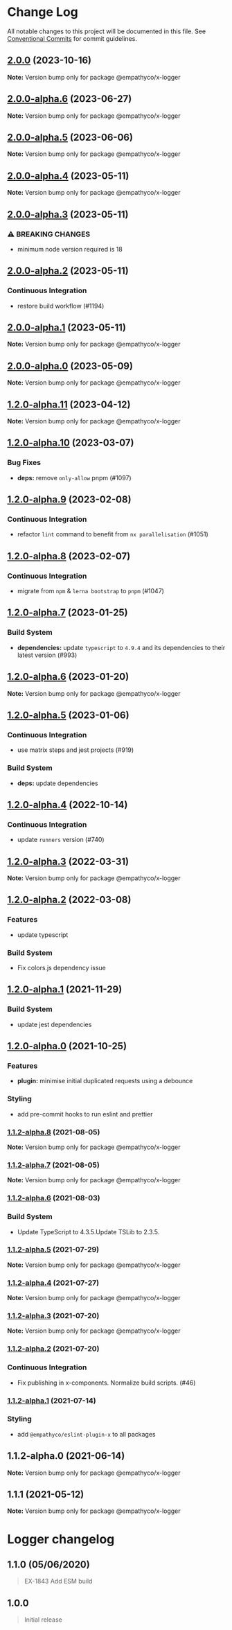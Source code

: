 # Change Log

All notable changes to this project will be documented in this file. See
[Conventional Commits](https://conventionalcommits.org) for commit guidelines.

## [2.0.0](https://github.com/empathyco/x/compare/@empathyco/x-logger@2.0.0-alpha.6...@empathyco/x-logger@2.0.0) (2023-10-16)

**Note:** Version bump only for package @empathyco/x-logger

## [2.0.0-alpha.6](https://github.com/empathyco/x/compare/@empathyco/x-logger@2.0.0-alpha.5...@empathyco/x-logger@2.0.0-alpha.6) (2023-06-27)

**Note:** Version bump only for package @empathyco/x-logger

## [2.0.0-alpha.5](https://github.com/empathyco/x/compare/@empathyco/x-logger@2.0.0-alpha.4...@empathyco/x-logger@2.0.0-alpha.5) (2023-06-06)

**Note:** Version bump only for package @empathyco/x-logger

## [2.0.0-alpha.4](https://github.com/empathyco/x/compare/@empathyco/x-logger@2.0.0-alpha.3...@empathyco/x-logger@2.0.0-alpha.4) (2023-05-11)

**Note:** Version bump only for package @empathyco/x-logger

## [2.0.0-alpha.3](https://github.com/empathyco/x/compare/@empathyco/x-logger@2.0.0-alpha.0...@empathyco/x-logger@2.0.0-alpha.3) (2023-05-11)

### ⚠ BREAKING CHANGES

- minimum node version required is 18

## [2.0.0-alpha.2](https://github.com/empathyco/x/compare/@empathyco/x-logger@2.0.0-alpha.0...@empathyco/x-logger@2.0.0-alpha.2) (2023-05-11)

### Continuous Integration

- restore build workflow (#1194)

## [2.0.0-alpha.1](https://github.com/empathyco/x/compare/@empathyco/x-logger@2.0.0-alpha.1...@empathyco/x-logger@2.0.0-alpha.1) (2023-05-11)

**Note:** Version bump only for package @empathyco/x-logger

## [2.0.0-alpha.0](https://github.com/empathyco/x/compare/@empathyco/x-logger@2.0.0-alpha.0...@empathyco/x-logger@2.0.0-alpha.0) (2023-05-09)

**Note:** Version bump only for package @empathyco/x-logger

## [1.2.0-alpha.11](https://github.com/empathyco/x/compare/@empathyco/x-logger@1.2.0-alpha.10...@empathyco/x-logger@1.2.0-alpha.11) (2023-04-12)

**Note:** Version bump only for package @empathyco/x-logger

## [1.2.0-alpha.10](https://github.com/empathyco/x/compare/@empathyco/x-logger@1.2.0-alpha.9...@empathyco/x-logger@1.2.0-alpha.10) (2023-03-07)

### Bug Fixes

- **deps:** remove `only-allow` pnpm (#1097)

## [1.2.0-alpha.9](https://github.com/empathyco/x/compare/@empathyco/x-logger@1.2.0-alpha.8...@empathyco/x-logger@1.2.0-alpha.9) (2023-02-08)

### Continuous Integration

- refactor `lint` command to benefit from `nx parallelisation` (#1051)

## [1.2.0-alpha.8](https://github.com/empathyco/x/compare/@empathyco/x-logger@1.2.0-alpha.7...@empathyco/x-logger@1.2.0-alpha.8) (2023-02-07)

### Continuous Integration

- migrate from `npm` & `lerna bootstrap` to `pnpm` (#1047)

## [1.2.0-alpha.7](https://github.com/empathyco/x/compare/@empathyco/x-logger@1.2.0-alpha.6...@empathyco/x-logger@1.2.0-alpha.7) (2023-01-25)

### Build System

- **dependencies:** update `typescript` to `4.9.4` and its dependencies to their latest version
  (#993)

## [1.2.0-alpha.6](https://github.com/empathyco/x/compare/@empathyco/x-logger@1.2.0-alpha.5...@empathyco/x-logger@1.2.0-alpha.6) (2023-01-20)

**Note:** Version bump only for package @empathyco/x-logger

## [1.2.0-alpha.5](https://github.com/empathyco/x/compare/@empathyco/x-logger@1.2.0-alpha.4...@empathyco/x-logger@1.2.0-alpha.5) (2023-01-06)

### Continuous Integration

- use matrix steps and jest projects (#919)

### Build System

- **deps:** update dependencies

## [1.2.0-alpha.4](https://github.com/empathyco/x/compare/@empathyco/x-logger@1.2.0-alpha.3...@empathyco/x-logger@1.2.0-alpha.4) (2022-10-14)

### Continuous Integration

- update `runners` version (#740)

## [1.2.0-alpha.3](https://github.com/empathyco/x/compare/@empathyco/x-logger@1.2.0-alpha.2...@empathyco/x-logger@1.2.0-alpha.3) (2022-03-31)

**Note:** Version bump only for package @empathyco/x-logger

## [1.2.0-alpha.2](https://github.com/empathyco/x/compare/@empathyco/x-logger@1.2.0-alpha.1...@empathyco/x-logger@1.2.0-alpha.2) (2022-03-08)

### Features

- update typescript

### Build System

- Fix colors.js dependency issue

## [1.2.0-alpha.1](https://github.com/empathyco/x/compare/@empathyco/x-logger@1.2.0-alpha.0...@empathyco/x-logger@1.2.0-alpha.1) (2021-11-29)

### Build System

- update jest dependencies

## [1.2.0-alpha.0](https://github.com/empathyco/x/compare/@empathyco/x-logger@1.1.2-alpha.8...@empathyco/x-logger@1.2.0-alpha.0) (2021-10-25)

### Features

- **plugin:** minimise initial duplicated requests using a debounce

### Styling

- add pre-commit hooks to run eslint and prettier

### [1.1.2-alpha.8](https://github.com/empathyco/x/compare/@empathyco/x-logger@1.1.2-alpha.7...@empathyco/x-logger@1.1.2-alpha.8) (2021-08-05)

**Note:** Version bump only for package @empathyco/x-logger

### [1.1.2-alpha.7](https://github.com/empathyco/x/compare/@empathyco/x-logger@1.1.2-alpha.6...@empathyco/x-logger@1.1.2-alpha.7) (2021-08-05)

**Note:** Version bump only for package @empathyco/x-logger

### [1.1.2-alpha.6](https://github.com/empathyco/x/compare/@empathyco/x-logger@1.1.2-alpha.5...@empathyco/x-logger@1.1.2-alpha.6) (2021-08-03)

### Build System

- Update TypeScript to 4.3.5.Update TSLib to 2.3.5.

### [1.1.2-alpha.5](https://github.com/empathyco/x/compare/@empathyco/x-logger@1.1.2-alpha.4...@empathyco/x-logger@1.1.2-alpha.5) (2021-07-29)

**Note:** Version bump only for package @empathyco/x-logger

### [1.1.2-alpha.4](https://github.com/empathyco/x/compare/@empathyco/x-logger@1.1.2-alpha.2...@empathyco/x-logger@1.1.2-alpha.4) (2021-07-27)

**Note:** Version bump only for package @empathyco/x-logger

### [1.1.2-alpha.3](https://github.com/empathyco/x/compare/@empathyco/x-logger@1.1.2-alpha.2...@empathyco/x-logger@1.1.2-alpha.3) (2021-07-20)

**Note:** Version bump only for package @empathyco/x-logger

### [1.1.2-alpha.2](https://github.com/empathyco/x/compare/@empathyco/x-logger@1.1.2-alpha.1...@empathyco/x-logger@1.1.2-alpha.2) (2021-07-20)

### Continuous Integration

- Fix publishing in x-components. Normalize build scripts. (#46)

### [1.1.2-alpha.1](https://github.com/empathyco/x/compare/@empathyco/x-logger@1.1.2-alpha.0...@empathyco/x-logger@1.1.2-alpha.1) (2021-07-14)

### Styling

- add `@empathyco/eslint-plugin-x` to all packages

## 1.1.2-alpha.0 (2021-06-14)

**Note:** Version bump only for package @empathyco/x-logger

## 1.1.1 (2021-05-12)

**Note:** Version bump only for package @empathyco/x-logger

# Logger changelog

## 1.1.0 (05/06/2020)

> EX-1843 Add ESM build

## 1.0.0

> Initial release
